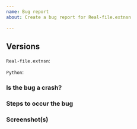 ```yaml
---
name: Bug report
about: Create a bug report for Real-file.extnsn

---
```


## Versions

`Real-file.extnsn`:

`Python`:

### Is the bug a crash?

### Steps to occur the bug

### Screenshot(s)
